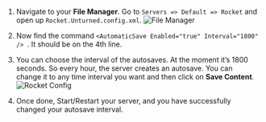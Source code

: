 1. Navigate to your **File Manager**. Go to `Servers => Default => Rocket` and open up `Rocket.Unturned.config.xml`.
![File Manager](../images/file-manager.png)

2. Now find the command ```<AutomaticSave Enabled="true" Interval="1800" /> ```. It should be on the 4th line.

3. You can choose the interval of the autosaves. At the moment it’s 1800 seconds. So every hour, the server creates an autosave. You can change it to any time interval you want and then click on **Save Content**.
![Rocket Config](../images/rocket-config.png)

4. Once done, Start/Restart your server, and you have successfully changed your autosave interval.